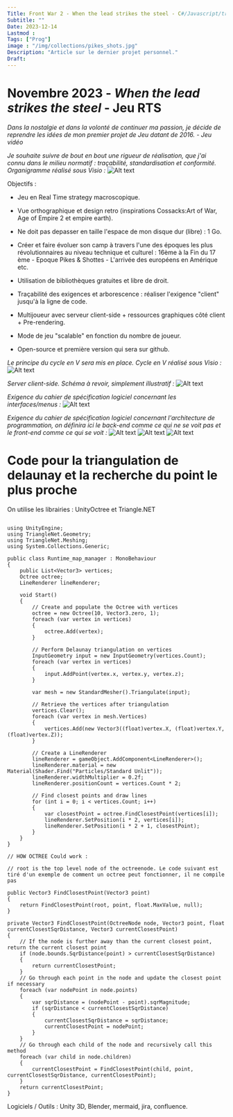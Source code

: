 ```yaml
---
Title: Front War 2 - When the lead strikes the steel - C#/Javascript/traçabilité
Subtitle: ""
Date: 2023-12-14
Lastmod : 
Tags: ["Prog"]
image : "/img/collections/pikes_shots.jpg"
Description: "Article sur le dernier projet personnel."
Draft: 
---
```


# Novembre 2023 - *When the lead strikes the steel* - Jeu RTS 

*Dans la nostalgie et dans la volonté de continuer ma passion, je décide de reprendre les idées de mon premier projet de Jeu datant de 2016. - Jeu vidéo*

*Je souhaite suivre de bout en bout une rigueur de réalisation, que j'ai connu dans le milieu normatif : traçabilité, standardisation et conformité. Organigramme réalisé sous Visio :*
![Alt text](/img/collections/qualification.PNG "")

Objectifs :

- Jeu en Real Time strategy macroscopique.

- Vue orthographique et design retro (inspirations Cossacks:Art of War, Age of Empire 2 et empire earth).

- Ne doit pas depasser en taille l'espace de mon disque dur (libre) : 1 Go.
  
- Créer et faire évoluer son camp à travers l'une des époques les plus révolutionnaires au niveau technique et culturel : 16ème à la Fin du 17 ème - Epoque Pikes & Shottes - L'arrivée des européens en Amérique etc.
  
- Utilisation de bibliothèques gratuites et libre de droit.
  
- Traçabilité des exigences et arborescence : réaliser l'exigence "client" jusqu'à la ligne de code.
  
- Multijoueur avec serveur client-side + ressources graphiques côté client + Pre-rendering.  
  
- Mode de jeu "scalable" en fonction du nombre de joueur. 

- Open-source et première version qui sera sur github. 


*Le principe du cycle en V sera mis en place.  Cycle en V réalisé sous Visio :*
![Alt text](/img/collections/Cycle_en_v.PNG "")

*Server client-side. Schéma à revoir, simplement illustratif :*
![Alt text](/img/collections/reseau_spec.PNG "")

*Exigence du cahier de spécification logiciel concernant les interfaces/menus :*
![Alt text](/img/collections/interfaces.PNG "")

*Exigence du cahier de spécification logiciel concernant l'architecture de programmation, on définira ici le back-end comme ce qui ne se voit pas et le front-end comme ce qui se voit :*
![Alt text](/img/collections/Organigramme_p_2_page-0001.jpg "")
![Alt text](/img/collections/Organigramme_p_2_page-0002.jpg "")
![Alt text](/img/collections/Organigramme_p_2_page-0003.jpg "")


# Code pour la triangulation de delaunay et la recherche du point le plus proche

On utilise les librairies : UnityOctree et Triangle.NET

```

using UnityEngine;
using TriangleNet.Geometry;
using TriangleNet.Meshing;
using System.Collections.Generic;

public class Runtime_map_manager : MonoBehaviour 
{
    public List<Vector3> vertices;
    Octree octree;
    LineRenderer lineRenderer;

    void Start() 
    {
        // Create and populate the Octree with vertices
        octree = new Octree(10, Vector3.zero, 1);
        foreach (var vertex in vertices)
        {
            octree.Add(vertex);
        }

        // Perform Delaunay triangulation on vertices
        InputGeometry input = new InputGeometry(vertices.Count);
        foreach (var vertex in vertices)
        {
            input.AddPoint(vertex.x, vertex.y, vertex.z);
        }

        var mesh = new StandardMesher().Triangulate(input);
        
        // Retrieve the vertices after triangulation
        vertices.Clear();
        foreach (var vertex in mesh.Vertices)
        {
            vertices.Add(new Vector3((float)vertex.X, (float)vertex.Y, (float)vertex.Z));
        }

        // Create a LineRenderer
        lineRenderer = gameObject.AddComponent<LineRenderer>();
        lineRenderer.material = new Material(Shader.Find("Particles/Standard Unlit"));
        lineRenderer.widthMultiplier = 0.2f;
        lineRenderer.positionCount = vertices.Count * 2;

        // Find closest points and draw lines
        for (int i = 0; i < vertices.Count; i++)
        {
            var closestPoint = octree.FindClosestPoint(vertices[i]);
            lineRenderer.SetPosition(i * 2, vertices[i]);
            lineRenderer.SetPosition(i * 2 + 1, closestPoint);
        }
    }
}

// HOW OCTREE Could work : 

// root is the top level node of the octreenode. Le code suivant est tiré d'un exemple de comment un octree peut fonctionner, il ne compile pas 

public Vector3 FindClosestPoint(Vector3 point)
{
    return FindClosestPoint(root, point, float.MaxValue, null);
}

private Vector3 FindClosestPoint(OctreeNode node, Vector3 point, float currentClosestSqrDistance, Vector3 currentClosestPoint)
{
    // If the node is further away than the current closest point, return the current closest point
    if (node.bounds.SqrDistance(point) > currentClosestSqrDistance)
    {
        return currentClosestPoint;
    }
    // Go through each point in the node and update the closest point if necessary
    foreach (var nodePoint in node.points)
    {
        var sqrDistance = (nodePoint - point).sqrMagnitude;
        if (sqrDistance < currentClosestSqrDistance)
        {
            currentClosestSqrDistance = sqrDistance;
            currentClosestPoint = nodePoint;
        }
    }
    // Go through each child of the node and recursively call this method
    foreach (var child in node.children)
    {
        currentClosestPoint = FindClosestPoint(child, point, currentClosestSqrDistance, currentClosestPoint);
    }
    return currentClosestPoint;
}
```


Logiciels / Outils : Unity 3D, Blender, mermaid, jira, confluence. 
